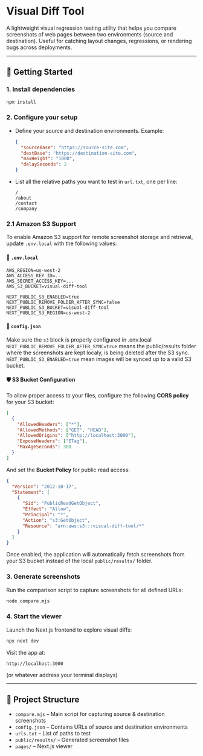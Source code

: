 # Visual Diff Tool

A lightweight visual regression testing utility that helps you compare screenshots of web pages between two environments (source and destination). Useful for catching layout changes, regressions, or rendering bugs across deployments.

---

## 🚀 Getting Started

### 1. Install dependencies

```bash
npm install
```

### 2. Configure your setup

* Define your source and destination environments. Example:

  ```json
  {
    "sourceBase": "https://source-site.com",
    "destBase": "https://destination-site.com",
    "maxHeight": "1000",
    "delaySeconds": 2
  }
  ```

* List all the relative paths you want to test in `url.txt`, one per line:

  ```
  /
  /about
  /contact
  /company
  ```

### 2.1 Amazon S3 Support

To enable Amazon S3 support for remote screenshot storage and retrieval, update `.env.local` with the following values:

#### 🔧 `.env.local`

```env
AWS_REGION=us-west-2
AWS_ACCESS_KEY_ID=...
AWS_SECRET_ACCESS_KEY=...
AWS_S3_BUCKET=visual-diff-tool

NEXT_PUBLIC_S3_ENABLED=true
NEXT_PUBLIC_REMOVE_FOLDER_AFTER_SYNC=false
NEXT_PUBLIC_S3_BUCKET=visual-diff-tool
NEXT_PUBLIC_S3_REGION=us-west-2
```

#### 🔧 `config.json`

Make sure the `s3` block is properly configured in .env.local
`NEXT_PUBLIC_REMOVE_FOLDER_AFTER_SYNC=true` means the public/results folder where the screenshots are kept localy, is being deleted after the S3 sync.
`NEXT_PUBLIC_S3_ENABLED=true` mean images will be synced up to a valid S3 bucket.

#### 🛡️ S3 Bucket Configuration

To allow proper access to your files, configure the following **CORS policy** for your S3 bucket:

```json
[
  {
    "AllowedHeaders": ["*"],
    "AllowedMethods": ["GET", "HEAD"],
    "AllowedOrigins": ["http://localhost:3000"],
    "ExposeHeaders": ["ETag"],
    "MaxAgeSeconds": 300
  }
]
```

And set the **Bucket Policy** for public read access:

```json
{
  "Version": "2012-10-17",
  "Statement": [
    {
      "Sid": "PublicReadGetObject",
      "Effect": "Allow",
      "Principal": "*",
      "Action": "s3:GetObject",
      "Resource": "arn:aws:s3:::visual-diff-tool/*"
    }
  ]
}
```

Once enabled, the application will automatically fetch screenshots from your S3 bucket instead of the local `public/results/` folder.

### 3. Generate screenshots

Run the comparison script to capture screenshots for all defined URLs:

```bash
node compare.mjs
```

### 4. Start the viewer

Launch the Next.js frontend to explore visual diffs:

```bash
npx next dev
```

Visit the app at:

```
http://localhost:3000
```

(or whatever address your terminal displays)

---

## 📂 Project Structure

* `compare.mjs` – Main script for capturing source & destination screenshots
* `config.json` – Contains URLs of source and destination environments
* `urls.txt` – List of paths to test
* `public/results/` – Generated screenshot files
* `pages/` – Next.js viewer
